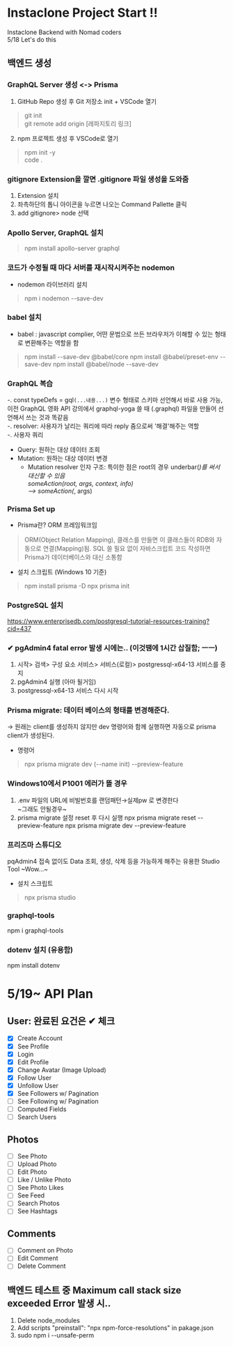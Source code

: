 # Instaclone Project Start !!
Instaclone Backend with Nomad coders   
5/18 Let's do this  

## 백엔드 생성

### GraphQL Server 생성 <-> Prisma  

1) GitHub Repo 생성 후 Git 저장소 init + VSCode 열기  
> git init  
> git remote add origin [레파지토리 링크]  
2) npm 프로젝트 생성 후 VSCode로 열기  
> npm init -y  
> code .  
### gitignore Extension을 깔면 .gitignore 파일 생성을 도와줌
1) Extension 설치  
2) 좌측하단의 톱니 아이콘을 누르면 나오는 Command Pallette 클릭  
3) add gitignore> node 선택  


### Apollo Server, GraphQL 설치  
> npm install apollo-server graphql
   
### 코드가 수정될 때 마다 서버를 재시작시켜주는 nodemon
- nodemon 라이브러리 설치
> npm i nodemon --save-dev
### babel 설치
- babel : javascript complier, 어떤 문법으로 쓰든 브라우저가 이해할 수 있는 형태로 변환해주는 역할을 함
> npm install --save-dev @babel/core
> npm install @babel/preset-env --save-dev
> npm install @babel/node --save-dev
### GraphQL 복습

-. const typeDefs = gql`(...내용...)` 변수 형태로 스키마 선언해서 바로 사용 가능, 이전 GraphQL 영화 API 강의에서 graphql-yoga 쓸 때 (.graphql) 파일을 만들어 선언해서 쓰는 것과 똑같음   
-. resolver: 사용자가 날리는 쿼리에 따라 reply 줌으로써 '해결'해주는 역할  
-. 사용자 쿼리  
  - Query: 원하는 대상 데이터 조회  
  - Mutation: 원하는 대상 데이터 변경  
    * Mutation resolver 인자 구조: 특이한 점은 root의 경우 underbar(_)를 써서 대신할 수 있음  
      someAction(root, args, context, info)   
 --> someAction(_, args)  

### Prisma Set up
- Prisma란? ORM 프레임워크임
> ORM(Object Relation Mapping), 클래스를 만들면 이 클래스들이 RDB와 자동으로 연결(Mapping)됨. SQL 쓸 필요 없이 자바스크립트 코드 작성하면 Prisma가 데이터베이스와 대신 소통함
- 설치 스크립트 (Windows 10 기준)  
> npm install prisma -D
> npx prisma init
### PostgreSQL 설치
https://www.enterprisedb.com/postgresql-tutorial-resources-training?cid=437

### ✔ pgAdmin4 fatal error 발생 시에는.. (이것땜에 1시간 삽질함; ㅡㅡ)
1) 시작> 검색> 구성 요소 서비스> 서비스(로컬)> postgressql-x64-13 서비스를 중지  
2) pgAdmin4 실행 (아마 될거임)  
3) postgressql-x64-13 서비스 다시 시작  

### Prisma migrate: 데이터 베이스의 형태를 변경해준다.  
→ 원래는 client를 생성하지 않지만 dev 명령어와 함께 실행하면 자동으로 prisma client가 생성된다.  

- 명령어
> npx prisma migrate dev (--name init) --preview-feature
### Windows10에서 P1001 에러가 뜰 경우
1) .env 파일의 URL에 비빌번호를 랜덤패턴→실제pw 로 변경한다  
~그래도 안될경우~  
2) prisma migrate 설정 reset 후 다시 실행
npx prisma migrate reset --preview-feature
npx prisma migrate dev --preview-feature

### 프리즈마 스튜디오
pqAdmin4 접속 없이도 Data 조회, 생성, 삭제 등을 가능하게 해주는 유용한 Studio Tool ~Wow...~   

- 설치 스크립트   
> npx prisma studio 
### graphql-tools
npm i graphql-tools


### dotenv 설치 (유용함)
npm install dotenv

# 5/19~ API Plan
## User: 완료된 요건은 ✔ 체크
- [x] Create Account
- [x] See Profile
- [x] Login
- [x] Edit Profile
- [x] Change Avatar (Image Upload)
- [x] Follow User
- [x] Unfollow User
- [x] See Followers w/ Pagination
- [ ] See Following w/ Pagination
- [ ] Computed Fields
- [ ] Search Users

## Photos

- [ ] See Photo
- [ ] Upload Photo
- [ ] Edit Photo
- [ ] Like / Unlike Photo
- [ ] See Photo Likes
- [ ] See Feed
- [ ] Search Photos
- [ ] See Hashtags

## Comments

- [ ] Comment on Photo
- [ ] Edit Comment
- [ ] Delete Comment

## 백엔드 테스트 중 Maximum call stack size exceeded Error 발생 시..
1. Delete node_modules
2. Add scripts "preinstall": "npx npm-force-resolutions" in pakage.json
3. sudo npm i --unsafe-perm